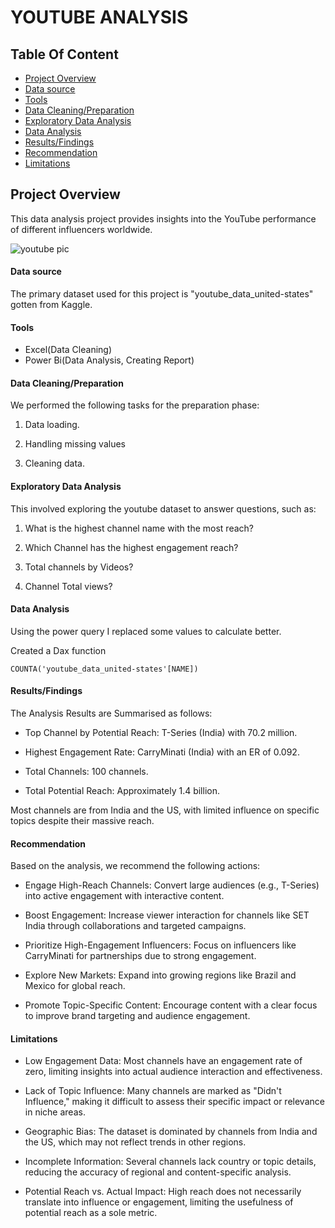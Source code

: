 # YOUTUBE ANALYSIS

## Table Of Content
- [Project Overview](#project-overview)
- [Data source](#data-source)
- [Tools](#tools)
- [Data Cleaning/Preparation](#data-cleaning/preparation)
- [Exploratory Data Analysis](#exploratory-data-analysis)
- [Data Analysis](#data-analysis)
- [Results/Findings](#results/findings)
- [Recommendation](#recommendation)
- [Limitations](#limitations)
  
## Project Overview
This data analysis project provides insights into the YouTube performance of different influencers worldwide.


![youtube pic](https://github.com/user-attachments/assets/cda4c954-b19d-4ee2-bd28-3df2281b8bd2)


#### Data source
The primary dataset used for this project is "youtube_data_united-states" gotten from Kaggle.

#### Tools
- Excel(Data Cleaning)
- Power Bi(Data Analysis, Creating Report)

#### Data Cleaning/Preparation
We performed the following tasks for the preparation phase:

1. Data loading.

2. Handling missing values

3. Cleaning data.

#### Exploratory Data Analysis

This involved exploring the youtube dataset to answer questions, such as:

1. What is the highest channel name with the most reach?

2. Which Channel has the highest engagement reach?

3. Total channels by Videos?

4. Channel Total views?

#### Data Analysis
Using the power query I replaced some values to calculate better.

Created a Dax function
```powerbi
COUNTA('youtube_data_united-states'[NAME])
```

#### Results/Findings

The Analysis Results are Summarised as follows:

- Top Channel by Potential Reach: T-Series (India) with 70.2 million.

- Highest Engagement Rate: CarryMinati (India) with an ER of 0.092.

- Total Channels: 100 channels.

- Total Potential Reach: Approximately 1.4 billion.

Most channels are from India and the US, with limited influence on specific topics despite their massive reach.

#### Recommendation

Based on the analysis, we recommend the following actions:

- Engage High-Reach Channels: Convert large audiences (e.g., T-Series) into active engagement with interactive content.

- Boost Engagement: Increase viewer interaction for channels like SET India through collaborations and targeted campaigns.

- Prioritize High-Engagement Influencers: Focus on influencers like CarryMinati for partnerships due to strong engagement.

- Explore New Markets: Expand into growing regions like Brazil and Mexico for global reach.

- Promote Topic-Specific Content: Encourage content with a clear focus to improve brand targeting and audience engagement.

#### Limitations

- Low Engagement Data: Most channels have an engagement rate of zero, limiting insights into actual audience interaction and effectiveness.

- Lack of Topic Influence: Many channels are marked as "Didn't Influence," making it difficult to assess their specific impact or relevance in niche areas.

- Geographic Bias: The dataset is dominated by channels from India and the US, which may not reflect trends in other regions.

- Incomplete Information: Several channels lack country or topic details, reducing the accuracy of regional and content-specific analysis.

- Potential Reach vs. Actual Impact: High reach does not necessarily translate into influence or engagement, limiting the usefulness of potential reach as a sole metric.


